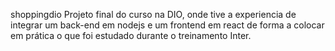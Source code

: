 shoppingdio
Projeto final do curso na DIO, onde tive a experiencia de integrar um back-end em nodejs e um frontend em react de forma a colocar em prática o que foi estudado durante o treinamento Inter.
